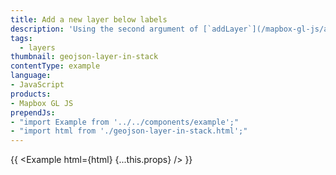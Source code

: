 ```yaml
---
title: Add a new layer below labels
description: 'Using the second argument of [`addLayer`](/mapbox-gl-js/api/#map#addlayer), you can be more precise.'
tags:
  - layers
thumbnail: geojson-layer-in-stack
contentType: example
language:
- JavaScript
products:
- Mapbox GL JS
prependJs:
- "import Example from '../../components/example';"
- "import html from './geojson-layer-in-stack.html';"
---
```


{{ <Example html={html} {...this.props} /> }}
